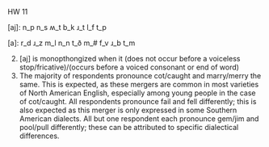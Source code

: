HW 11

\[aj]:
n_p
n_s
ʍ_t
b_k
ɹ_t
l_f
t_p

\[a]:
r_d
ɹ_z
m_l
n_n
t_ð
m_#
f_v
ɹ_b
t_m

2. \[aj] is monopthongized when it (does not occur before a voiceless stop/fricative)/(occurs before a voiced consonant or end of word)
3. The majority of respondents pronounce cot/caught and marry/merry the same. This is expected, as these mergers are common in most varieties of North American English, especially among young people in the case of cot/caught. All respondents pronounce fail and fell differently; this is also expected as this merger is only expressed in some Southern American dialects. All but one respondent each pronounce gem/jim and pool/pull differently; these can be attributed to specific dialectical differences.